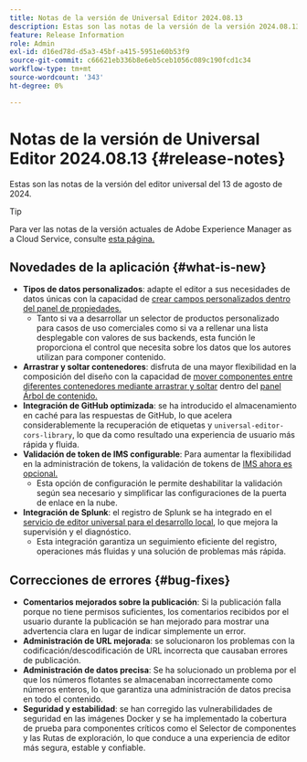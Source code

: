```yaml
---
title: Notas de la versión de Universal Editor 2024.08.13
description: Estas son las notas de la versión de la versión 2024.08.13 del Editor universal.
feature: Release Information
role: Admin
exl-id: d16ed78d-d5a3-45bf-a415-5951e60b53f9
source-git-commit: c66621eb336b8e6eb5ceb1056c089c190fcd1c34
workflow-type: tm+mt
source-wordcount: '343'
ht-degree: 0%

---
```



# Notas de la versión de Universal Editor 2024.08.13 {#release-notes}

Estas son las notas de la versión del editor universal del 13 de agosto de 2024.

>[!TIP]
>
>Para ver las notas de la versión actuales de Adobe Experience Manager as a Cloud Service, consulte [esta página.](/help/release-notes/release-notes-cloud/release-notes-current.md)

## Novedades de la aplicación {#what-is-new}

* **Tipos de datos personalizados**: adapte el editor a sus necesidades de datos únicas con la capacidad de [crear campos personalizados dentro del panel de propiedades.](https://developer.adobe.com/uix/docs/services/aem-universal-editor/api/item-types-renderers/)
   * Tanto si va a desarrollar un selector de productos personalizado para casos de uso comerciales como si va a rellenar una lista desplegable con valores de sus backends, esta función le proporciona el control que necesita sobre los datos que los autores utilizan para componer contenido.
* **Arrastrar y soltar contenedores**: disfruta de una mayor flexibilidad en la composición del diseño con la capacidad de [mover componentes entre diferentes contenedores mediante arrastrar y soltar](/help/sites-cloud/authoring/universal-editor/authoring.md#reordering-components) dentro del [panel Árbol de contenido.](/help/sites-cloud/authoring/universal-editor/navigation.md#content-tree-mode)
* **Integración de GitHub optimizada**: se ha introducido el almacenamiento en caché para las respuestas de GitHub, lo que acelera considerablemente la recuperación de etiquetas y `universal-editor-cors-library`, lo que da como resultado una experiencia de usuario más rápida y fluida.
* **Validación de token de IMS configurable**: Para aumentar la flexibilidad en la administración de tokens, la validación de tokens de [IMS ahora es opcional.](/help/implementing/universal-editor/local-dev.md#setting-up-service)
   * Esta opción de configuración le permite deshabilitar la validación según sea necesario y simplificar las configuraciones de la puerta de enlace en la nube.
* **Integración de Splunk**: el registro de Splunk se ha integrado en el [servicio de editor universal para el desarrollo local](/help/implementing/universal-editor/local-dev.md#setting-up-service), lo que mejora la supervisión y el diagnóstico.
   * Esta integración garantiza un seguimiento eficiente del registro, operaciones más fluidas y una solución de problemas más rápida.

## Correcciones de errores {#bug-fixes}

* **Comentarios mejorados sobre la publicación**: Si la publicación falla porque no tiene permisos suficientes, los comentarios recibidos por el usuario durante la publicación se han mejorado para mostrar una advertencia clara en lugar de indicar simplemente un error.
* **Administración de URL mejorada**: se solucionaron los problemas con la codificación/descodificación de URL incorrecta que causaban errores de publicación.
* **Administración de datos precisa**: Se ha solucionado un problema por el que los números flotantes se almacenaban incorrectamente como números enteros, lo que garantiza una administración de datos precisa en todo el contenido.
* **Seguridad y estabilidad**: se han corregido las vulnerabilidades de seguridad en las imágenes Docker y se ha implementado la cobertura de prueba para componentes críticos como el Selector de componentes y las Rutas de exploración, lo que conduce a una experiencia de editor más segura, estable y confiable.

